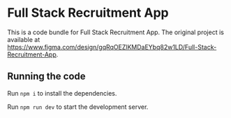 
  # Full Stack Recruitment App

  This is a code bundle for Full Stack Recruitment App. The original project is available at https://www.figma.com/design/gqRqOEZlKMDaEYbq82w1LD/Full-Stack-Recruitment-App.

  ## Running the code

  Run `npm i` to install the dependencies.

  Run `npm run dev` to start the development server.
  
